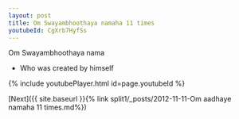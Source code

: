 ```yaml
---
layout: post
title: Om Swayambhoothaya namaha 11 times
youtubeId: CgXrb7HyfSs
---
```

 
 
Om Swayambhoothaya nama 
 
 -  Who was created by himself 
 
  
 
  
 
 
 
 
 
 


{% include youtubePlayer.html id=page.youtubeId %}
 
[Next]({{ site.baseurl }}{% link  split1/_posts/2012-11-11-Om aadhaye namaha 11 times.md%})
 
